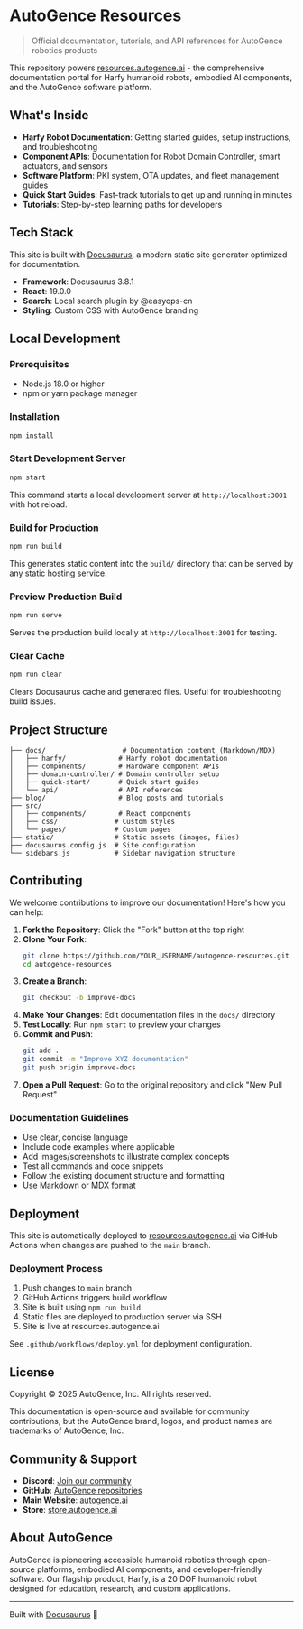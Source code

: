 # AutoGence Resources

> Official documentation, tutorials, and API references for AutoGence robotics products

This repository powers [resources.autogence.ai](https://resources.autogence.ai) - the comprehensive documentation portal for Harfy humanoid robots, embodied AI components, and the AutoGence software platform.

## What's Inside

- **Harfy Robot Documentation**: Getting started guides, setup instructions, and troubleshooting
- **Component APIs**: Documentation for Robot Domain Controller, smart actuators, and sensors
- **Software Platform**: PKI system, OTA updates, and fleet management guides
- **Quick Start Guides**: Fast-track tutorials to get up and running in minutes
- **Tutorials**: Step-by-step learning paths for developers

## Tech Stack

This site is built with [Docusaurus](https://docusaurus.io/), a modern static site generator optimized for documentation.

- **Framework**: Docusaurus 3.8.1
- **React**: 19.0.0
- **Search**: Local search plugin by @easyops-cn
- **Styling**: Custom CSS with AutoGence branding

## Local Development

### Prerequisites

- Node.js 18.0 or higher
- npm or yarn package manager

### Installation

```bash
npm install
```

### Start Development Server

```bash
npm start
```

This command starts a local development server at `http://localhost:3001` with hot reload.

### Build for Production

```bash
npm run build
```

This generates static content into the `build/` directory that can be served by any static hosting service.

### Preview Production Build

```bash
npm run serve
```

Serves the production build locally at `http://localhost:3001` for testing.

### Clear Cache

```bash
npm run clear
```

Clears Docusaurus cache and generated files. Useful for troubleshooting build issues.

## Project Structure

```
├── docs/                   # Documentation content (Markdown/MDX)
│   ├── harfy/             # Harfy robot documentation
│   ├── components/        # Hardware component APIs
│   ├── domain-controller/ # Domain controller setup
│   ├── quick-start/       # Quick start guides
│   └── api/               # API references
├── blog/                  # Blog posts and tutorials
├── src/
│   ├── components/        # React components
│   ├── css/              # Custom styles
│   └── pages/            # Custom pages
├── static/               # Static assets (images, files)
├── docusaurus.config.js  # Site configuration
└── sidebars.js           # Sidebar navigation structure
```

## Contributing

We welcome contributions to improve our documentation! Here's how you can help:

1. **Fork the Repository**: Click the "Fork" button at the top right
2. **Clone Your Fork**:
   ```bash
   git clone https://github.com/YOUR_USERNAME/autogence-resources.git
   cd autogence-resources
   ```
3. **Create a Branch**:
   ```bash
   git checkout -b improve-docs
   ```
4. **Make Your Changes**: Edit documentation files in the `docs/` directory
5. **Test Locally**: Run `npm start` to preview your changes
6. **Commit and Push**:
   ```bash
   git add .
   git commit -m "Improve XYZ documentation"
   git push origin improve-docs
   ```
7. **Open a Pull Request**: Go to the original repository and click "New Pull Request"

### Documentation Guidelines

- Use clear, concise language
- Include code examples where applicable
- Add images/screenshots to illustrate complex concepts
- Test all commands and code snippets
- Follow the existing document structure and formatting
- Use Markdown or MDX format

## Deployment

This site is automatically deployed to [resources.autogence.ai](https://resources.autogence.ai) via GitHub Actions when changes are pushed to the `main` branch.

### Deployment Process

1. Push changes to `main` branch
2. GitHub Actions triggers build workflow
3. Site is built using `npm run build`
4. Static files are deployed to production server via SSH
5. Site is live at resources.autogence.ai

See `.github/workflows/deploy.yml` for deployment configuration.

## License

Copyright © 2025 AutoGence, Inc. All rights reserved.

This documentation is open-source and available for community contributions, but the AutoGence brand, logos, and product names are trademarks of AutoGence, Inc.

## Community & Support

- **Discord**: [Join our community](https://discord.gg/autogence)
- **GitHub**: [AutoGence repositories](https://github.com/autogence)
- **Main Website**: [autogence.ai](https://autogence.ai)
- **Store**: [store.autogence.ai](https://store.autogence.ai)

## About AutoGence

AutoGence is pioneering accessible humanoid robotics through open-source platforms, embodied AI components, and developer-friendly software. Our flagship product, Harfy, is a 20 DOF humanoid robot designed for education, research, and custom applications.

---

Built with [Docusaurus](https://docusaurus.io/) 🦖
